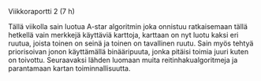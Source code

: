 Viikkoraportti 2 (7 h)

Tällä viikolla sain luotua A-star algoritmin joka onnistuu ratkaisemaan tällä hetkellä vain merkkejä käyttäviä karttoja, karttaan on nyt luotu kaksi eri ruutua, joista toinen on seinä ja toinen on tavallinen ruutu. Sain myös tehtyä priorisoivan jonon käyttämällä binääripuuta, jonka pitäisi toimia juuri kuten on toivottu. Seuraavaksi lähden luomaan muita reitinhakualgoritmeja ja parantamaan kartan toiminnallisuutta.
